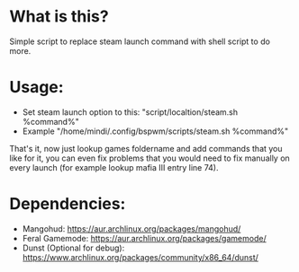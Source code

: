 # What is this?
Simple script to replace steam launch command with shell script to do more.


# Usage:
- Set steam launch option to this: "script/localtion/steam.sh %command%"
- Example "/home/mindi/.config/bspwm/scripts/steam.sh %command%"

That's it, now just lookup games foldername and add commands that you like for it, you can even fix problems that you would need to fix manually on every launch (for example lookup mafia III entry line 74).

# Dependencies:
- Mangohud: https://aur.archlinux.org/packages/mangohud/
- Feral Gamemode: https://aur.archlinux.org/packages/gamemode/
- Dunst (Optional for debug): https://www.archlinux.org/packages/community/x86_64/dunst/
